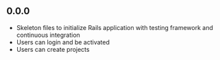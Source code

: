 ## 0.0.0

- Skeleton files to initialize Rails application with testing framework and continuous integration
- Users can login and be activated
- Users can create projects

